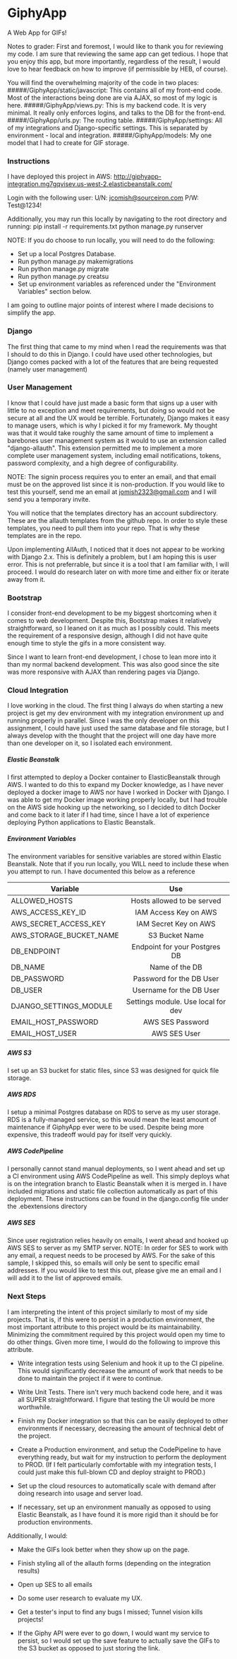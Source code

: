 # GiphyApp
  A Web App for GIFs!

Notes to grader:
  First and foremost, I would like to thank you for reviewing my code. I am sure that reviewing the same 
  app can get tedious. I hope that you enjoy this app, but more importantly, regardless of the result, I would love
  to hear feedback on how to improve (if permissible by HEB, of course).
  
  You will find the overwhelming majority of the code in two places:
  #####/GiphyApp/static/javascript: 
  This contains all of my front-end code. Most of the interactions being done are via AJAX, so most of my logic is here.
  #####/GiphyApp/views.py: 
  This is my backend code. It is very minimal. It really only enforces logins, and talks to the DB for the front-end.
  #####/GiphyApp/urls.py: 
  The routing table.
  #####/GiphyApp/settings: 
  All of my integrations and Django-specific settings. This is separated by environment - local and integration.
  #####/GiphyApp/models: 
  My one model that I had to create for GIF storage.

### Instructions
  I have deployed this project in AWS: http://giphyapp-integration.mg7gqvisev.us-west-2.elasticbeanstalk.com/
  
  Login with the following user:
  U/N: jcomish@sourceiron.com
  P/W: Test@1234!
  
  Additionally, you may run this locally by navigating to the root directory and running:
  pip install -r requirements.txt
  python manage.py runserver
  
  NOTE: If you do choose to run locally, you will need to do the following:
  - Set up a local Postgres Database.
  - Run python manage.py makemigrations
  - Run python manage.py migrate
  - Run python manage.py creatsu
  - Set up environment variables as referenced under the "Environment Variables" section below.

  I am going to outline major points of interest where I made decisions to simplify the app.

### Django
  The first thing that came to my mind when I read the requirements was that I should to do this in Django. I could have
  used other technologies, but Django comes packed with a lot of the features that are being requested (namely
  user management)

### User Management
  I know that I could have just made a basic form that signs up a user with little to no exception and meet requirements,
  but doing so would not be secure at all and the UX would be terrible. Fortunately, Django makes it easy to manage
  users, which is why I picked it for my framework. My thought was that it would take roughly the same amount of time
  to implement a barebones user management system as it would to use  an extension called "django-allauth". This
  extension permitted me to implement a more complete user management system, including email notifications, tokens, 
  password complexity, and a high degree of configurability.
  
  NOTE: The signin process requires you to enter an email, and that email must be on the approved list since it is non-production.
  If you would like to test this yourself, send me an email at jomish2323@gmail.com and I will send you a temporary invite.
  
  You will notice that the templates directory has an account subdirectory. These are the allauth templates from the
  github repo. In order to style these templates, you need to pull them into your repo. That is why these templates
  are in the repo.
  
  Upon implementing AllAuth, I noticed that it does not appear to be working with Django 2.x. This is definitely a 
  problem, but I am hoping this is user error. This is not preferrable, but since it is a tool that I am familiar with, 
  I will proceed. I would do research later on with more time and either fix or iterate away from it.

### Bootstrap 
  I consider front-end development to be my biggest shortcoming when it comes to web development. Despite this,
  Bootstrap makes it relatively straightforward, so I leaned on it as much as I possibly could. 
  This meets the requirement of a responsive design, although I did not have quite enough time to style the gifs in a 
  more consistent way. 
  
  Since I want to learn front-end development, I chose to lean more into it than my normal backend development. This was
  also good since the site was more responsive with AJAX than rendering pages via Django.

### Cloud Integration
  I love working in the cloud. The first thing I always do when starting a new project is get my dev environment with my 
  integration environment up and running properly in parallel. Since I was the only developer on this assignment, I
  could have just used the same database and file storage, but I always develop with the thought that the project will
  one day have more than one developer on it, so I isolated each environment.

##### Elastic Beanstalk
  I first attempted to deploy a Docker container to ElasticBeanstalk through AWS. I wanted to do this
  to expand my Docker knowledge, as I have never deployed a docker image to AWS nor have I worked in Docker with
  Django. I was able to get my Docker image working properly locally, but I had trouble on the AWS side hooking up
  the networking, so I decided to ditch Docker and come back to it later if I had time, since I have a lot of experience
  deploying Python applications to Elastic Beanstalk. 

##### Environment Variables
  The environment variables for sensitive variables are stored within Elastic Beanstalk. Note that if you run locally, 
  you WILL need to include these when you attempt to run. I have documented this below as a reference
  
  | Variable                | Use                                |
  | ------------------------|:----------------------------------:|
  | ALLOWED_HOSTS           | Hosts allowed to be served         |
  | AWS_ACCESS_KEY_ID       | IAM Access Key on AWS              |
  | AWS_SECRET_ACCESS_KEY   | IAM Secret Key on AWS              |
  | AWS_STORAGE_BUCKET_NAME | S3 Bucket Name                     |
  | DB_ENDPOINT             | Endpoint for your Postgres DB      |
  | DB_NAME                 | Name of the DB                     |
  | DB_PASSWORD             | Password for the DB User           |
  | DB_USER                 | Username for the DB User           |
  | DJANGO_SETTINGS_MODULE  | Settings module. Use local for dev |
  | EMAIL_HOST_PASSWORD     | AWS SES Password                   |
  | EMAIL_HOST_USER         | AWS SES User                       |

  
##### AWS S3
  I set up an S3 bucket for static files, since S3 was designed for quick file storage.

##### AWS RDS
  I setup a minimal Postgres database on RDS to serve as my user storage. RDS is a fully-managed service, so
  this would mean the least amount of maintenance if GiphyApp ever were to be used. Despite being more expensive,
  this tradeoff would  pay for itself very quickly.

##### AWS CodePipeline
  I personally cannot stand manual deployments, so I went ahead and set up a CI environment using
  AWS CodePipeline as well. This simply deploys what is on the integration branch to Elastic Beanstalk
  when it is merged in. I have included migrations and static file collection automatically as part of this deployment.
  These instructions can be found in the django.config file under the .ebextensions directory

##### AWS SES
  Since user registration relies heavily on emails, I went ahead and hooked up AWS SES to server as my SMTP server.
  NOTE: In order for SES to work with any email, a request needs to be procesed by AWS. For the sake of this sample, I 
  skipped this, so emails will only be sent to specific email addresses. If you would like to test this out, please
  give me an email and I will add it to the list of approved emails.

### Next Steps
  I am interpreting the intent of this project similarly to most of my side projects. That is, if this were to persist in a 
  production environment, the most important attribute to this project would be its maintainability. Minimizing the
  commitment required by this project would open my time to do other things. Given more time, I would do the following
  to improve this attribute.

  - Write integration tests using Selenium and hook it up to the CI pipeline. This would significantly decrease 
    the amount of work that needs to be done to maintain the project if it were to continue.

  - Write Unit Tests. There isn't very much backend code here, and it was all SUPER straightforward. I figure that
    testing the UI would be more worthwhile.

  - Finish my Docker integration so that this can be easily deployed to other environments if necessary, 
    decreasing the amount of technical debt of the project.

  - Create a Production environment, and setup the CodePipeline to have everything ready, but wait for my instruction
    to perform the deployment to PROD. (If I felt particularly comfortable with my integration tests, I could just make
    this full-blown CD and deploy straight to PROD.)

  - Set up the cloud resources to automatically scale with demand after doing research into usage and server load.

  - If necessary, set up an environment manually as opposed to using Elastic Beanstalk, as I have found it is more 
    rigid than it should be for production environments.

  Additionally, I would:
  - Make the GIFs look better when they show up on the page.
  
  - Finish styling all of the allauth forms (depending on the integration results)
  
  - Open up SES to all emails
  
  - Do some user research to evaluate my UX.
  
  - Get a tester's input to find any bugs I missed; Tunnel vision kills projects!
  
  - If the Giphy API were ever to go down, I would want my service to persist, so I would set up the save feature to 
    actually save the GIFs to the S3 bucket as opposed to just storing the link.
